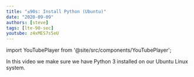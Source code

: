 ```yaml
---
title: "≤90s: Install Python (Ubuntu)"
date: "2020-09-09"
authors: [steve]
tags: [lte-90-sec]
youtube: z4xMES7s5eU
---
```


import YouTubePlayer from '@site/src/components/YouTubePlayer';

<YouTubePlayer youtubeLink={frontMatter.youtube} />

In this video we make sure we have Python 3 installed on our Ubuntu Linux system.
